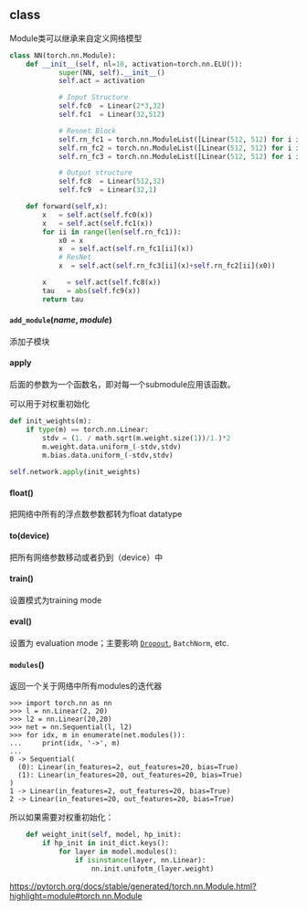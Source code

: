 ## class

Module类可以继承来自定义网络模型

```python
class NN(torch.nn.Module):
    def __init__(self, nl=10, activation=torch.nn.ELU()):
            super(NN, self).__init__()
            self.act = activation

            # Input Structure
            self.fc0  = Linear(2*3,32)
            self.fc1  = Linear(32,512)

            # Resnet Block
            self.rn_fc1 = torch.nn.ModuleList([Linear(512, 512) for i in range(nl)])
            self.rn_fc2 = torch.nn.ModuleList([Linear(512, 512) for i in range(nl)])
            self.rn_fc3 = torch.nn.ModuleList([Linear(512, 512) for i in range(nl)])

            # Output structure
            self.fc8  = Linear(512,32)
            self.fc9  = Linear(32,1)

    def forward(self,x):
        x   = self.act(self.fc0(x))
        x   = self.act(self.fc1(x))
        for ii in range(len(self.rn_fc1)):
            x0 = x
            x  = self.act(self.rn_fc1[ii](x))
            # ResNet
            x  = self.act(self.rn_fc3[ii](x)+self.rn_fc2[ii](x0))

        x     = self.act(self.fc8(x))
        tau   = abs(self.fc9(x))
        return tau
```



#### `add_module`(*name*, *module*)

添加子模块

#### apply

后面的参数为一个函数名，即对每一个submodule应用该函数。

可以用于对权重初始化

```python
def init_weights(m):
    if type(m) == torch.nn.Linear:
        stdv = (1. / math.sqrt(m.weight.size(1))/1.)*2
        m.weight.data.uniform_(-stdv,stdv)
        m.bias.data.uniform_(-stdv,stdv)
        
self.network.apply(init_weights)
```

#### float()

把网络中所有的浮点数参数都转为float datatype

#### to(device)

把所有网络参数移动或者扔到（device）中

#### train()

设置模式为training mode

#### eval()

设置为 evaluation mode；主要影响 [`Dropout`](https://pytorch.org/docs/stable/generated/torch.nn.Dropout.html#torch.nn.Dropout), `BatchNorm`, etc.

#### `modules`()

返回一个关于网络中所有modules的迭代器

```shell
>>> import torch.nn as nn
>>> l = nn.Linear(2, 20)
>>> l2 = nn.Linear(20,20)
>>> net = nn.Sequential(l, l2)
>>> for idx, m in enumerate(net.modules()):
...     print(idx, '->', m)
...
0 -> Sequential(
  (0): Linear(in_features=2, out_features=20, bias=True)
  (1): Linear(in_features=20, out_features=20, bias=True)
)
1 -> Linear(in_features=2, out_features=20, bias=True)
2 -> Linear(in_features=20, out_features=20, bias=True)
```

所以如果需要对权重初始化：

```python
    def weight_init(self, model, hp_init):
        if hp_init in init_dict.keys():
            for layer in model.modules():
                if isinstance(layer, nn.Linear):
                    nn.init.unifotm_(layer.weight)
```



https://pytorch.org/docs/stable/generated/torch.nn.Module.html?highlight=module#torch.nn.Module